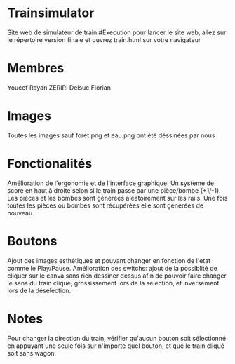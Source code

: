 # Trainsimulator
Site web de simulateur de train
#Execution
pour lancer le site web, allez sur le répertoire version finale et ouvrez train.html sur votre navigateur
# Membres
Youcef Rayan ZERIRI 
Delsuc Florian 
# Images
Toutes les images sauf foret.png et eau.png ont été déssinées par nous
# Fonctionalités
Amélioration de l'ergonomie et de l'interface graphique.
Un système de  score en haut à droite selon si le train passe par une pièce/bombe (+1/-1).
Les pièces et les bombes sont générées aléatoirement sur les rails.
Une fois toutes les pièces ou bombes sont récupérées elle sont générées de nouveau.


# Boutons
Ajout des images esthétiques et pouvant changer en fonction de l'etat comme le Play/Pause. Amélioration des switchs: ajout de la possiblité de cliquer sur le canva sans rien dessiner dessus afin de pouvoir faire changer le sens du train cliqué, grossissement lors de la selection, et inversement lors de la déselection. 
 
 # Notes 
 Pour changer la direction du train, vérifier qu'aucun bouton soit sélectionné en appuyant une seule fois sur n'importe quel bouton, et que le train cliqué soit sans wagon. 
